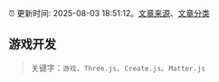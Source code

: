 :alarm_clock: 更新时间: 2025-08-03 18:51:12。[文章来源](/README.md)、[文章分类](/TAGS.md)

## 游戏开发


> 关键字：`游戏`、`Three.js`、`Create.js`、`Matter.js`



